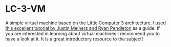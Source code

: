 # LC-3-VM
A simple virtual machine based on the [Little Computer 3](https://en.wikipedia.org/wiki/Little_Computer_3) architecture. I used [this excellent tutorial by Justin Meiners and Ryan Pendleton](https://www.jmeiners.com/lc3-vm/) as a guide. If you are interested in learning about virtual machines I recommend you to have a look at it. It is a great introductory resource to the subject!
